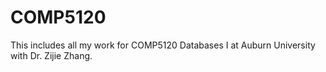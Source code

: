 # COMP5120
This includes all my work for COMP5120 Databases I at Auburn University with Dr. Zijie Zhang.
